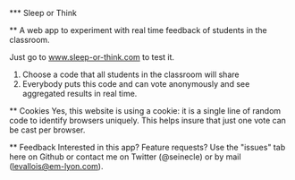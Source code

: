 *** Sleep or Think

** A web app to experiment with real time feedback of students in the classroom.

Just go to www.sleep-or-think.com to test it.  
1. Choose a code that all students in the classroom will share
2. Everybody puts this code and can vote anonymously and see aggregated results in real time.

** Cookies
Yes, this website is using a cookie: it is a single line of random code to identify browsers uniquely. This helps insure that just one vote can be cast per browser.

** Feedback
Interested in this app? Feature requests? Use the "issues" tab here on Github or contact me on Twitter (@seinecle) or by mail (levallois@em-lyon.com).